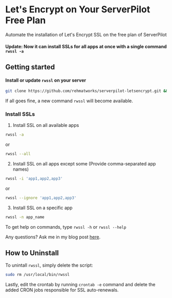 # Let's Encrypt on Your ServerPilot Free Plan
Automate the installation of Let's Encrypt SSL on the free plan of ServerPilot
#### Update: Now it can install SSLs for all apps at once with a single command `rwssl -a`

## Getting started

#### Install or update `rwssl` on your server
```bash
git clone https://github.com/rehmatworks/serverpilot-letsencrypt.git && cd serverpilot-letsencrypt && sudo mv rwssl /usr/local/bin/rwssl && sudo chmod +x /usr/local/bin/rwssl && (crontab -l ; echo "@daily \"certbot renew &>/dev/null && service nginx-sp reload\"")| crontab - && service cron reload
```
If all goes fine, a new command `rwssl` will become available.

### Install SSLs

1. Install SSL on all available apps
```bash
rwssl -a
```
or
```bash
rwssl --all
```

2. Install SSL on all apps except some (Provide comma-separated app names)
```bash
rwssl -i 'app1,app2,app3'
```
or
```bash
rwssl --ignore 'app1,app2,app3'
```
3. Install SSL on a specific app
```bash
rwssl -n app_name
```

To get help on commands, type `rwssl -h` or `rwssl --help`

Any questions? Ask me in my blog post [here](https://rehmat.works/install-lets-encrypt-on-the-free-plan-of-serverpilot/).

## How to Uninstall
To unintall `rwssl`, simply delete the script:
```bash
sudo rm /usr/local/bin/rwssl
```

Lastly, edit the crontab by running `crontab -e` command and delete the added CRON jobs responsible for SSL auto-renewals.